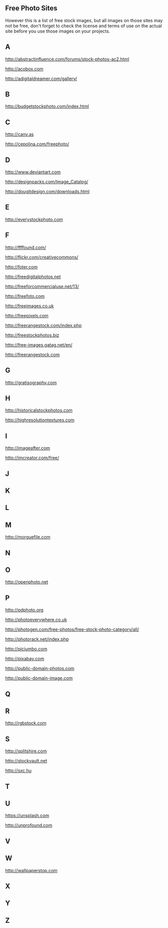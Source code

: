 
Free Photo Sites
-
However this is a list of free stock images, but all images on those sites may not be free, don't forget to check the license and terms of use on the actual site before you use those images on your projects.

A
-
http://abstractinfluence.com/forums/stock-photos-ac2.html

http://acobox.com

http://adigitaldreamer.com/gallery/

B
-
http://budgetstockphoto.com/index.html 

C
-
http://canv.as

http://cepolina.com/freephoto/

D
-
http://www.deviantart.com

http://designpacks.com/Image_Catalog/

http://dougitdesign.com/downloads.html 

E
-
http://everystockphoto.com

F
-
http://ffffound.com/

http://flickr.com/creativecommons/ 

http://foter.com

http://freedigitalphotos.net

http://freeforcommercialuse.net/13/

http://freefoto.com

http://freeimages.co.uk 

http://freepixels.com

http://freerangestock.com/index.php

http://freestockphotos.biz

http://free-images.gatag.net/en/

http://freerangestock.com

G
-
http://gratisography.com

H
-
http://historicalstockphotos.com 

http://highresolutiontextures.com

I
-
http://imageafter.com

http://imcreator.com/free/

J
-

K
-

L
-

M
-
http://morguefile.com

N
-


O
-
http://openphoto.net

P
-
http://pdphoto.org

http://photoeverywhere.co.uk

http://photogen.com/free-photos/free-stock-photo-category/all/

http://photorack.net/index.php 

http://picjumbo.com

http://pixabay.com

http://public-domain-photos.com

http://public-domain-image.com 

Q
-

R
-
http://rgbstock.com

S
-
http://splitshire.com

http://stockvault.net

http://sxc.hu

T
-

U
-
https://unsplash.com

http://unprofound.com

V
-

W
-
http://wallpaperstop.com

X
-

Y
-

Z
-

